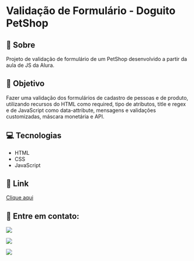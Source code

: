 # Validação de Formulário - Doguito PetShop

<h2>📝 Sobre</h2>
<p>Projeto de validação de formulário de um PetShop desenvolvido a partir da aula de JS da Alura.</p>
 
<h2>🎯 Objetivo</h2>
<p>Fazer uma validação dos formulários de cadastro de pessoas e de produto, utilizando recursos do HTML como required, tipo de atributos, title e regex e de JavaScript como data-attribute, mensagens e validações customizadas, máscara monetária e API.</p>

<h2>💻 Tecnologias</h2>
<ul>
    <li>HTML</li>
    <li>CSS</li>
    <li>JavaScript</li>
</ul>

<h2>🔗 Link</h2>
<p><a href="https://brusatiro.github.io/alura-midi/" target="_blank">Clique aqui</a></p>

<h2>📧 Entre em contato:</h2>
  <p><a href="mailto:brunasatiro@outlook.com" target="_blank"><img src="https://img.shields.io/badge/Microsoft_Outlook-0078D4?style=for-the-badge&logo=microsoft-outlook&logoColor=white" target="_blank"></a></p>
  <p><a href="https://www.instagram.com/bru.satiro/" target="_blank"><img src="https://img.shields.io/badge/-Instagram-%23E4405F?style=for-the-badge&logo=instagram&logoColor=white" target="_blank"></a></p>
  <p><a href="https://www.linkedin.com/in/bruna-satiro/" target="_blank"><img src="https://img.shields.io/badge/-LinkedIn-%230077B5?style=for-the-badge&logo=linkedin&logoColor=white" target="_blank"></a></p>




